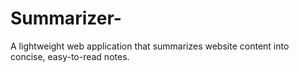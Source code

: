 # Summarizer-
A lightweight web application that summarizes website content into concise, easy-to-read notes.
